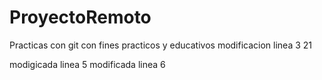 # ProyectoRemoto
Practicas con git con fines practicos y educativos
modificacion linea 3 21

modigicada linea 5
modificada linea 6